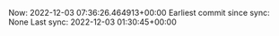 Now: 2022-12-03 07:36:26.464913+00:00 Earliest commit since sync: None Last sync: 2022-12-03 01:30:45+00:00
